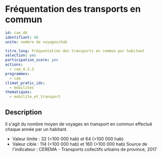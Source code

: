 # Fréquentation des transports en commun
```yaml
id: cae_46
identifiant: 46
unite: nombre de voyages/hab

titre_long: Fréquentation des transports en commun par habitant
selection: yes
participation_score: yes
actions:
  - cae_4.3.3
programmes:
  - cae
climat_pratic_ids:
  - mobilites
thematiques:
  - mobilite_et_transport
```
## Description
Il s'agit du nombre moyen de voyages en transport en commun effectué chaque année par un habitant. 
- Valeur limite : 32 (<100 000 hab) et 64 (>100 000 hab)
- Valeur cible : 114 (<100 000 hab) et 160 (>100 000 hab)
Source de l'indicateur : CEREMA - Transports collectifs urbains de province, 2017



